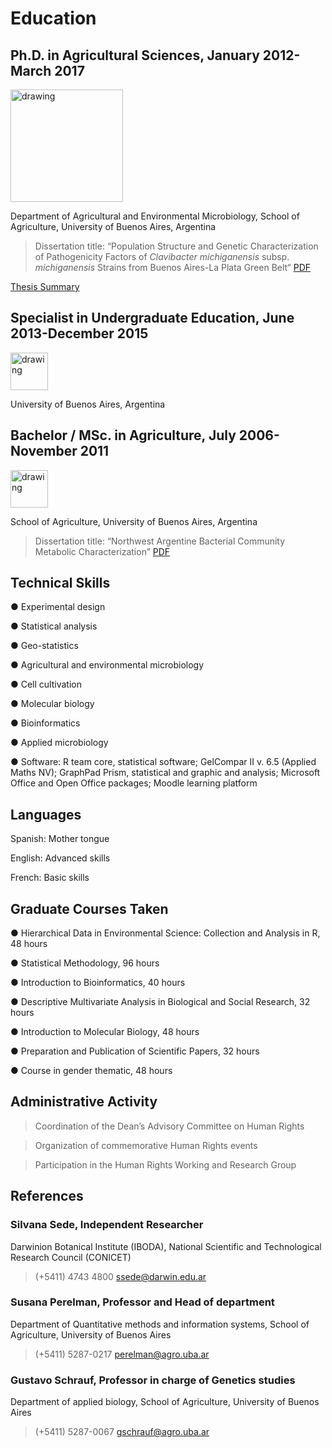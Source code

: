 # Education

## Ph.D. in Agricultural Sciences, January 2012- March 2017

[<img src="https://user-images.githubusercontent.com/57723790/68997333-f907d700-0883-11ea-9e10-605f7a1aa48e.png" alt="drawing" width="180"/>](http://epg.agro.uba.ar/)

Department of Agricultural and Environmental Microbiology, School of Agriculture, University of Buenos Aires, Argentina	
>Dissertation title: “Population Structure and Genetic Characterization of Pathogenicity Factors of *Clavibacter michiganensis* subsp. *michiganensis* Strains from Buenos Aires-La Plata Green Belt“ [PDF](http://ri.agro.uba.ar/files/download/tesis/doctorado/2017wassermanneliana.pdf)

[Thesis Summary](https://github.com/ElianaWassermann/CVenglish/files/3854549/Eliana.Wassermann.Doc.Thesis.Summary.pdf)
	
## Specialist in Undergraduate Education, June 2013-December 2015
[<img src="https://user-images.githubusercontent.com/57723790/68997504-1fc70d00-0886-11ea-8e3d-3eb1d24b69d2.jpg" alt="drawing" width="60"/>](https://agro.uba.ar/carrera-docente)

University of Buenos Aires, Argentina 

## Bachelor / MSc. in Agriculture, July 2006-November 2011

[<img src="https://user-images.githubusercontent.com/57723790/68997504-1fc70d00-0886-11ea-8e3d-3eb1d24b69d2.jpg" alt="drawing" width="60"/>](https://www.agro.uba.ar/carreras/agronomia)

School of Agriculture, University of Buenos Aires, Argentina
>Dissertation title: “Northwest Argentine Bacterial Community Metabolic Characterization” [PDF](https://github.com/ElianaWassermann/CVenglish/files/3854563/2011wassermanneliana.pdf)


## Technical Skills

●	Experimental design

●	Statistical analysis

●	Geo-statistics

●	Agricultural and environmental microbiology

●	Cell cultivation

●	Molecular biology

●	Bioinformatics

●	Applied microbiology

●	Software: R team core, statistical software; GelCompar II v. 6.5 (Applied Maths NV); GraphPad Prism, statistical and graphic and analysis; Microsoft Office and Open Office packages; Moodle learning platform

## Languages

Spanish: Mother tongue

English: Advanced skills

French: Basic skills

## Graduate Courses Taken

●	Hierarchical Data in Environmental Science: Collection and Analysis in R, 48 hours

●	Statistical Methodology, 96 hours

●	Introduction to Bioinformatics, 40 hours

●	Descriptive Multivariate Analysis in Biological and Social Research, 32 hours

●	Introduction to Molecular Biology, 48 hours

●	Preparation and Publication of Scientific Papers, 32 hours

●	Course in gender thematic, 48 hours



## Administrative Activity

>Coordination of the Dean’s Advisory Committee on Human Rights

>Organization of commemorative Human Rights events

>Participation in the Human Rights Working and Research Group


## References

### Silvana Sede, Independent Researcher
Darwinion Botanical Institute (IBODA), National Scientific and Technological Research Council (CONICET)
>(+5411) 4743 4800 ssede@darwin.edu.ar 

### Susana Perelman, Professor and Head of department
Department of Quantitative methods and information systems, School of Agriculture, University of Buenos Aires
>(+5411) 5287-0217 perelman@agro.uba.ar

### Gustavo Schrauf, Professor in charge of Genetics studies
Department of applied biology, School of Agriculture, University of Buenos Aires
>(+5411) 5287-0067 gschrauf@agro.uba.ar
